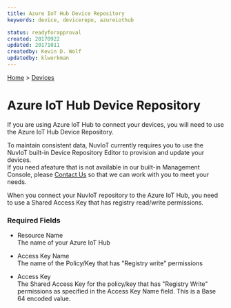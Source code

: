 ```yaml
---
title: Azure IoT Hub Device Repository
keywords: device, devicerepo, azureiothub

status: readyforapproval
created: 20170922
updated: 20171011
createdby: Kevin D. Wolf
updatedby: klworkman
---
```

[Home](../Index.md) > [Devices](Index.md)

# Azure IoT Hub Device Repository

If you are using Azure IoT Hub to connect your devices, you will need to use the Azure IoT Hub Device Repository.

To maintain consistent data, NuvIoT currently requires you to use the NuvIoT built-in Device Repository Editor to provision and update your devices.  
If you need afeature that is not available in our built-in Management Console, please [Contact Us](http://support.nuviot.com) so that we can work with you to meet your needs.

When you connect your NuvIoT repository to the Azure IoT Hub, you need to use a Shared Access Key that has registry read/write permissions.

### Required Fields

* Resource Name    
The name of your Azure IoT Hub

* Access Key Name    
The name of the Policy/Key that has "Registry write" permissions

* Access Key     
The Shared Access Key for the policy/key that has "Registry Write" permissions as specified in the Access Key Name field.  This is a Base 64 encoded value.
